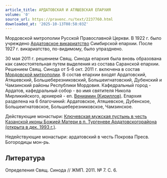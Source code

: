 ```yaml
---
article_title: АРДАТОВСКАЯ И АТЯШЕВСКАЯ ЕПАРХИЯ
volume: '0'
source_url: https://pravenc.ru/text/2237760.html
downloaded_at: '2025-10-13T08:58:03Z'
---
```


Мордовской митрополии Русской Православной Церкви. В 1922 г. было учреждено [Ардатовское викариатство](<https://pravenc.ru/text/Ардатовское викариатство.html>) Симбирской епархии. После 1927 г. викариатство, по-видимому, было упразднено.

30 мая 2011 г. решением Свящ. Синода епархия была вновь образована как самостоятельная путем выделения из состава Саранской епархии.
Решением Свящ. Синода от 5-6 окт. 2011 г. включена в состав [Мордовской митрополии](<https://pravenc.ru/text/Мордовской митрополии.html>). В состав епархии входят Ардатовский, Атяшевский, Большеберезниковский, Большеигнатовский, Дубенский и Чамзинский районы Республики Мордовия. Кафедральный город - Ардатов, кафедральный собор - во имя святителя Никола Мирликийского, архиерей - еп. [Вениамин (Кириллов)](<https://pravenc.ru/text/Вениамин (Кириллов).html>). Епархия разделена на 6 благочиний: Ардатовское, Атяшевское, Дубенское, Большеигнатовское, Большеберезниковское, Чамзинское.

Действующие монастыри: [Ключевская мужская пустынь в честь Казанской иконы Божией Матери в п. Тургеневе Ардатовскогорайона (открыта в дек. 1993 г.)](<https://pravenc.ru/text/Ключевская мужская пустынь в честь Казанской иконы Божией Матери в п  Тургеневе Ардатовскогорайона (открыта в дек  1993 г ).html>).

Недействующие монастыри: ардатовский в честь Покрова Пресв. Богородицы мон-рь.

## Литература

Определения Свящ. Синода // ЖМП. 2011. № 7. С. 6.
